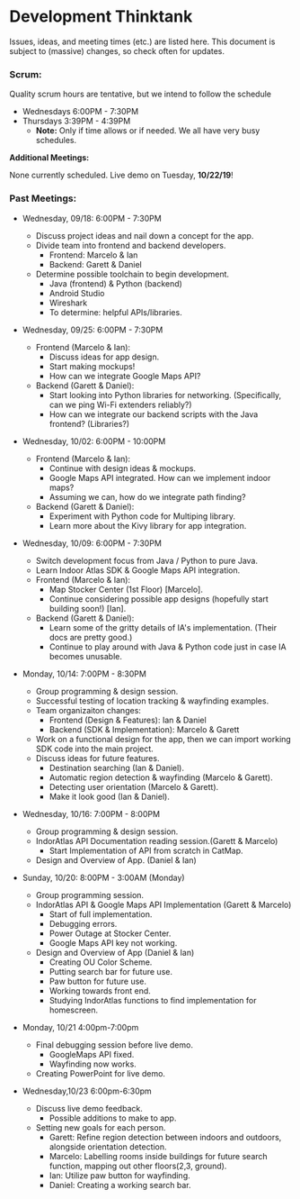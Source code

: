 # Development Thinktank

Issues, ideas, and meeting times (etc.) are listed here. This document is subject to (massive) changes, so check often for updates.

### Scrum:

Quality scrum hours are tentative, but we intend to follow the schedule

* Wednesdays 6:00PM - 7:30PM
* Thursdays 3:39PM - 4:39PM
	- **Note:** Only if time allows or if needed. We all have very busy schedules.

**Additional Meetings:**

None currently scheduled. Live demo on Tuesday, __10/22/19__!

### Past Meetings:

* Wednesday, 09/18: 6:00PM - 7:30PM
	- Discuss project ideas and nail down a concept for the app.
	- Divide team into frontend and backend developers.
		+ Frontend: Marcelo & Ian
		+ Backend: Garett & Daniel
	- Determine possible toolchain to begin development.
		+ Java (frontend) & Python (backend)
		+ Android Studio
		+ Wireshark
		+ To determine: helpful APIs/libraries.

* Wednesday, 09/25: 6:00PM - 7:30PM
	- Frontend (Marcelo & Ian):
		+ Discuss ideas for app design.
		+ Start making mockups!
		+ How can we integrate Google Maps API?
	- Backend (Garett & Daniel):
		+ Start looking into Python libraries for networking. (Specifically, can we ping Wi-Fi extenders reliably?)
		+ How can we integrate our backend scripts with the Java frontend? (Libraries?)

* Wednesday, 10/02: 6:00PM - 10:00PM
	- Frontend (Marcelo & Ian):
		+ Continue with design ideas & mockups.
		+ Google Maps API integrated. How can we implement indoor maps?
		+ Assuming we can, how do we integrate path finding?
	- Backend (Garett & Daniel):
		+ Experiment with Python code for Multiping library.
		+ Learn more about the Kivy library for app integration.

* Wednesday, 10/09: 6:00PM - 7:30PM
	- Switch development focus from Java / Python to pure Java.
	- Learn Indoor Atlas SDK & Google Maps API integration.
	- Frontend (Marcelo & Ian):
		+ Map Stocker Center (1st Floor) [Marcelo].
		+ Continue considering possible app designs (hopefully start building soon!) [Ian].
	- Backend (Garett & Daniel):
		+ Learn some of the gritty details of IA's implementation. (Their docs are pretty good.)
		+ Continue to play around with Java & Python code just in case IA becomes unusable.

* Monday, 10/14: 7:00PM - 8:30PM
	- Group programming & design session.
	- Successful testing of location tracking & wayfinding examples.
	- Team organizaiton changes:
		+ Frontend (Design & Features): Ian & Daniel
		+ Backend (SDK & Implementation): Marcelo & Garett
	- Work on a functional design for the app, then we can import working SDK code into the main project.
	- Discuss ideas for future features.
		+ Destination searching (Ian & Daniel).
		+ Automatic region detection & wayfinding (Marcelo & Garett).
		+ Detecting user orientation (Marcelo & Garett).
		+ Make it look good (Ian & Daniel).

* Wednesday, 10/16: 7:00PM - 8:00PM
	- Group programming & design session.
	- IndorAtlas API Documentation reading session.(Garett & Marcelo)
		+ Start Implementation of API from scratch in CatMap.
	- Design and Overview of App. (Daniel & Ian)

* Sunday, 10/20: 8:00PM - 3:00AM (Monday)
	- Group programming session.
	- IndorAtlas API & Google Maps API Implementation (Garett & Marcelo)
		+ Start of full implementation.
		+ Debugging errors.
		+ Power Outage at Stocker Center.
		+ Google Maps API key not working.
	- Design and Overview of App (Daniel & Ian)
		+ Creating OU Color Scheme.
		+ Putting search bar for future use.
		+ Paw button for future use.
		+ Working towards front end.
		+ Studying IndorAtlas functions to find implementation for  homescreen.

* Monday, 10/21 4:00pm-7:00pm
	- Final debugging session before live demo.
		+ GoogleMaps API fixed.
		+ Wayfinding now works.
	- Creating PowerPoint for live demo.

* Wednesday,10/23 6:00pm-6:30pm
	- Discuss live demo feedback.
		+ Possible additions to make to app.
	- Setting new goals for each person.
		+ Garett: Refine region detection between indoors and outdoors, alongside orientation detection.
		+ Marcelo: Labelling rooms inside buildings for future search function, mapping out other floors(2,3, ground).
		+ Ian: Utilize paw button for wayfinding.
		+ Daniel: Creating a working search bar.
